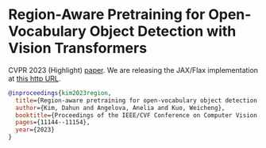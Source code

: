 # Region-Aware Pretraining for Open-Vocabulary Object Detection with Vision Transformers
CVPR 2023 (Highlight) [paper](https://arxiv.org/abs/2305.07011). We are releasing the JAX/Flax implementation at [this http URL](https://github.com/google-research/google-research/tree/master/fvlm/rovit).


```bibtex
@inproceedings{kim2023region,
  title={Region-aware pretraining for open-vocabulary object detection with vision transformers},
  author={Kim, Dahun and Angelova, Anelia and Kuo, Weicheng},
  booktitle={Proceedings of the IEEE/CVF Conference on Computer Vision and Pattern Recognition},
  pages={11144--11154},
  year={2023}
}
```

